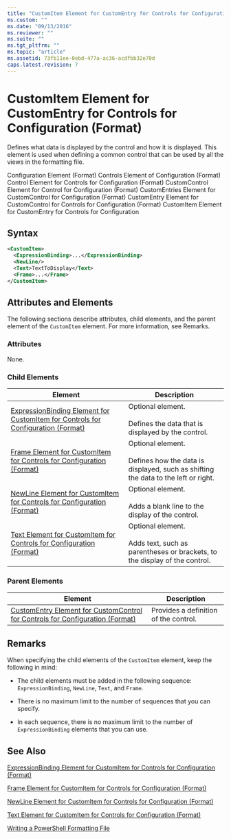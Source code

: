 ```yaml
---
title: "CustomItem Element for CustomEntry for Controls for Configuration (Format) | Microsoft Docs"
ms.custom: ""
ms.date: "09/13/2016"
ms.reviewer: ""
ms.suite: ""
ms.tgt_pltfrm: ""
ms.topic: "article"
ms.assetid: 73fb11ee-0ebd-477a-ac36-acdfbb32e70d
caps.latest.revision: 7
---
```

# CustomItem Element for CustomEntry for Controls for Configuration (Format)

Defines what data is displayed by the control and how it is displayed. This element is used when defining a common control that can be used by all the views in the formatting file.

Configuration Element (Format)
Controls Element of Configuration (Format)
Control Element for Controls for Configuration (Format)
CustomControl Element for Control for Configuration (Format)
CustomEntries Element for CustomControl for Configuration (Format)
CustomEntry Element for CustomControl for Controls for Configuration (Format)
CustomItem Element for CustomEntry for Controls for Configuration

## Syntax

```xml
<CustomItem>
  <ExpressionBinding>...</ExpressionBinding>
  <NewLine/>
  <Text>TextToDisplay</Text>
  <Frame>...</Frame>
</CustomItem>
```

## Attributes and Elements

The following sections describe attributes, child elements, and the parent element of the `CustomItem` element. For more information, see Remarks.

### Attributes

None.

### Child Elements

|Element|Description|
|-------------|-----------------|
|[ExpressionBinding Element for CustomItem for Controls for Configuration (Format)](./expressionbinding-element-for-customitem-for-controls-for-configuration-format.md)|Optional element.<br /><br /> Defines the data that is displayed by the control.|
|[Frame Element for CustomItem for Controls for Configuration (Format)](./frame-element-for-customitem-for-controls-for-configuration-format.md)|Optional element.<br /><br /> Defines how the data is displayed, such as shifting the data to the left or right.|
|[NewLine Element for CustomItem for Controls for Configuration (Format)](./newline-element-for-customitem-for-controls-for-configuration-format.md)|Optional element.<br /><br /> Adds a blank line to the display of the control.|
|[Text Element for CustomItem for Controls for Configuration (Format)](./text-element-for-customitem-for-controls-for-configuration-format.md)|Optional element.<br /><br /> Adds text, such as parentheses or brackets, to the display of the control.|

### Parent Elements

|Element|Description|
|-------------|-----------------|
|[CustomEntry Element for CustomControl for Controls for Configuration (Format)](./customentry-element-for-customcontrol-for-controls-for-configuration-format.md)|Provides a definition of the control.|

## Remarks

When specifying the child elements of the `CustomItem` element, keep the following in mind:

- The child elements must be added in the following sequence: `ExpressionBinding`, `NewLine`, `Text`, and `Frame`.

- There is no maximum limit to the number of sequences that you can specify.

- In each sequence, there is no maximum limit to the number of `ExpressionBinding` elements that you can use.

## See Also

[ExpressionBinding Element for CustomItem for Controls for Configuration (Format)](./expressionbinding-element-for-customitem-for-controls-for-configuration-format.md)

[Frame Element for CustomItem for Controls for Configuration (Format)](./frame-element-for-customitem-for-controls-for-configuration-format.md)

[NewLine Element for CustomItem for Controls for Configuration (Format)](./newline-element-for-customitem-for-controls-for-configuration-format.md)

[Text Element for CustomItem for Controls for Configuration (Format)](./text-element-for-customitem-for-controls-for-configuration-format.md)

[Writing a PowerShell Formatting File](./writing-a-powershell-formatting-file.md)
